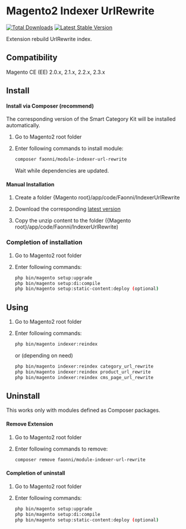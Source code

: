 # Magento2 Indexer UrlRewrite
[![Total Downloads](https://poser.pugx.org/faonni/module-indexer-url-rewrite/downloads)](https://packagist.org/packages/faonni/module-indexer-url-rewrite)
[![Latest Stable Version](https://poser.pugx.org/faonni/module-indexer-url-rewrite/v/stable)](https://packagist.org/packages/faonni/module-indexer-url-rewrite)

Extension rebuild UrlRewrite index.

## Compatibility

Magento CE (EE) 2.0.x, 2.1.x, 2.2.x, 2.3.x

## Install

#### Install via Composer (recommend)
The corresponding version of the Smart Category Kit will be installed automatically.

1. Go to Magento2 root folder

2. Enter following commands to install module:

    ```bash
    composer faonni/module-indexer-url-rewrite
    ```
   Wait while dependencies are updated.

#### Manual Installation

1. Create a folder {Magento root}/app/code/Faonni/IndexerUrlRewrite

2. Download the corresponding [latest version](https://github.com/karliuka/m2.IndexerUrlRewrite/releases)

3. Copy the unzip content to the folder ({Magento root}/app/code/Faonni/IndexerUrlRewrite)

### Completion of installation

1. Go to Magento2 root folder

2. Enter following commands:

    ```bash
    php bin/magento setup:upgrade
    php bin/magento setup:di:compile
    php bin/magento setup:static-content:deploy (optional)
    ```
## Using

1. Go to Magento2 root folder

2. Enter following commands:

    ```bash
    php bin/magento indexer:reindex
    ```
    or (depending on need)

    ```bash
    php bin/magento indexer:reindex category_url_rewrite
    php bin/magento indexer:reindex product_url_rewrite
    php bin/magento indexer:reindex cms_page_url_rewrite
    ```

## Uninstall
This works only with modules defined as Composer packages.

#### Remove Extension

1. Go to Magento2 root folder

2. Enter following commands to remove:

    ```bash
    composer remove faonni/module-indexer-url-rewrite
    ```

#### Completion of uninstall

1. Go to Magento2 root folder

2. Enter following commands:

    ```bash
    php bin/magento setup:upgrade
    php bin/magento setup:di:compile
    php bin/magento setup:static-content:deploy (optional)
    ```